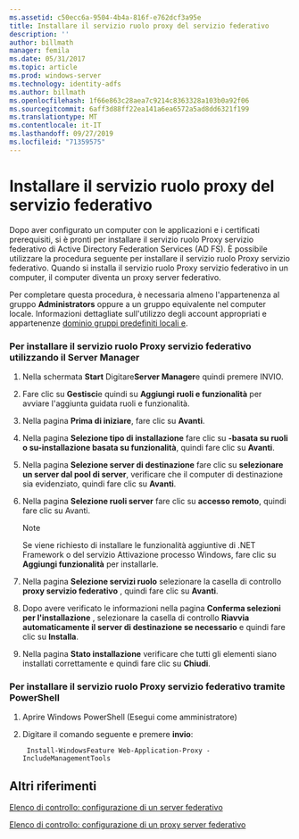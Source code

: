 ```yaml
---
ms.assetid: c50ecc6a-9504-4b4a-816f-e762dcf3a95e
title: Installare il servizio ruolo proxy del servizio federativo
description: ''
author: billmath
manager: femila
ms.date: 05/31/2017
ms.topic: article
ms.prod: windows-server
ms.technology: identity-adfs
ms.author: billmath
ms.openlocfilehash: 1f66e863c28aea7c9214c8363328a103b0a92f06
ms.sourcegitcommit: 6aff3d88ff22ea141a6ea6572a5ad8dd6321f199
ms.translationtype: MT
ms.contentlocale: it-IT
ms.lasthandoff: 09/27/2019
ms.locfileid: "71359575"
---
```

# <a name="install-the-federation-service-proxy-role-service"></a>Installare il servizio ruolo proxy del servizio federativo

Dopo aver configurato un computer con le applicazioni e i certificati prerequisiti, si è pronti per installare il servizio ruolo Proxy servizio federativo di Active Directory Federation Services \(AD FS\). È possibile utilizzare la procedura seguente per installare il servizio ruolo Proxy servizio federativo. Quando si installa il servizio ruolo Proxy servizio federativo in un computer, il computer diventa un proxy server federativo.  
  
Per completare questa procedura, è necessaria almeno l'appartenenza al gruppo **Administrators** oppure a un gruppo equivalente nel computer locale.  Informazioni dettagliate sull'utilizzo degli account appropriati e appartenenze [dominio gruppi predefiniti locali e](https://go.microsoft.com/fwlink/?LinkId=83477).   
  
### <a name="to-install-the-federation-service-proxy-role-service-using-the-server-manager"></a>Per installare il servizio ruolo Proxy servizio federativo utilizzando il Server Manager
  
1.  Nella schermata **Start** Digitare**Server Manager**e quindi premere INVIO.  
  
2.  Fare clic su **Gestisci**e quindi su **Aggiungi ruoli e funzionalità** per avviare l'aggiunta guidata ruoli e funzionalità.  
  
3.  Nella pagina **Prima di iniziare**, fare clic su **Avanti**.  
  
4.  Nella pagina **Selezione tipo di installazione** fare clic su **\-basata su ruoli o su\-installazione basata su funzionalità**, quindi fare clic su **Avanti**.  
  
5.  Nella pagina **Selezione server di destinazione** fare clic su **selezionare un server dal pool di server**, verificare che il computer di destinazione sia evidenziato, quindi fare clic su **Avanti**.  
  
6.  Nella pagina **Selezione ruoli server** fare clic su **accesso remoto**, quindi fare clic su Avanti.  
  
    > [!NOTE]  
    > Se viene richiesto di installare le funzionalità aggiuntive di .NET Framework o del servizio Attivazione processo Windows, fare clic su **Aggiungi funzionalità** per installarle.  
  
7. Nella pagina **Selezione servizi ruolo** selezionare la casella di controllo **proxy servizio federativo** , quindi fare clic su **Avanti**.  

8. Dopo avere verificato le informazioni nella pagina **Conferma selezioni per l'installazione** , selezionare la casella di controllo **Riavvia automaticamente il server di destinazione se necessario** e quindi fare clic su **Installa**.  
  
13. Nella pagina **Stato installazione** verificare che tutti gli elementi siano installati correttamente e quindi fare clic su **Chiudi**.  

### <a name="to-install-the-federation-service-proxy-role-service-using-powershell"></a>Per installare il servizio ruolo Proxy servizio federativo tramite PowerShell

1. Aprire Windows PowerShell (Esegui come amministratore)

2. Digitare il comando seguente e premere **invio**:

        Install-WindowsFeature Web-Application-Proxy -IncludeManagementTools



  
## <a name="additional-references"></a>Altri riferimenti  
[Elenco di controllo: configurazione di un server federativo](Checklist--Setting-Up-a-Federation-Server.md)  
  
[Elenco di controllo: configurazione di un proxy server federativo](Checklist--Setting-Up-a-Federation-Server-Proxy.md)  
  

